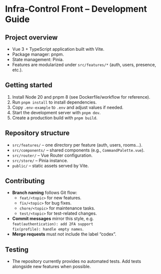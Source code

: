 # Infra-Control Front – Development Guide

## Project overview

- Vue 3 + TypeScript application built with Vite.
- Package manager: pnpm.
- State management: Pinia.
- Features are modularized under `src/features/*` (auth, users, presence, etc.).

## Getting started

1. Install Node 20 and pnpm 8 (see Dockerfile/workflow for reference).
2. Run `pnpm install` to install dependencies.
3. Copy `.env-example` to `.env` and adjust values if needed.
4. Start the development server with `pnpm dev`.
5. Create a production build with `pnpm build`.

## Repository structure

- `src/features/` – one directory per feature (auth, users, rooms…).
- `src/components/` – shared components (e.g., `CommandPalette.vue`).
- `src/router/` – Vue Router configuration.
- `src/store/` – Pinia instance.
- `public/` – static assets served by Vite.

## Contributing

- **Branch naming** follows Git flow:
  - `feat/<topic>` for new features.
  - `fix/<topic>` for bug fixes.
  - `chore/<topic>` for maintenance tasks.
  - `test/<topic>` for test-related changes.
- **Commit messages** mirror this style, e.g.\
  `feat(authentication): add 2FA support`\
  `fix(profile): handle empty names`.
- **Merge requests** must not include the label “codex”.

## Testing

- The repository currently provides no automated tests. Add tests alongside new features when possible.
